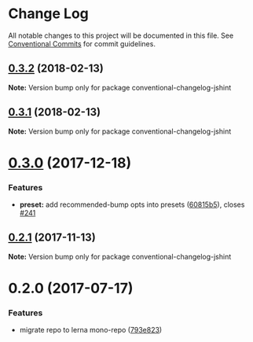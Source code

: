 # Change Log

All notable changes to this project will be documented in this file.
See [Conventional Commits](https://conventionalcommits.org) for commit guidelines.

<a name="0.3.2"></a>
## [0.3.2](https://github.com/stevemao/conventional-changelog-jshint/compare/conventional-changelog-jshint@0.3.1...conventional-changelog-jshint@0.3.2) (2018-02-13)




**Note:** Version bump only for package conventional-changelog-jshint

<a name="0.3.1"></a>
## [0.3.1](https://github.com/stevemao/conventional-changelog-jshint/compare/conventional-changelog-jshint@0.3.0...conventional-changelog-jshint@0.3.1) (2018-02-13)




**Note:** Version bump only for package conventional-changelog-jshint

<a name="0.3.0"></a>
# [0.3.0](https://github.com/stevemao/conventional-changelog-jshint/compare/conventional-changelog-jshint@0.2.1...conventional-changelog-jshint@0.3.0) (2017-12-18)


### Features

* **preset:** add recommended-bump opts into presets ([60815b5](https://github.com/stevemao/conventional-changelog-jshint/commit/60815b5)), closes [#241](https://github.com/stevemao/conventional-changelog-jshint/issues/241)




<a name="0.2.1"></a>
## [0.2.1](https://github.com/stevemao/conventional-changelog-jshint/compare/conventional-changelog-jshint@0.2.0...conventional-changelog-jshint@0.2.1) (2017-11-13)




**Note:** Version bump only for package conventional-changelog-jshint

<a name="0.2.0"></a>
# 0.2.0 (2017-07-17)


### Features

* migrate repo to lerna mono-repo ([793e823](https://github.com/stevemao/conventional-changelog-jshint/commit/793e823))
